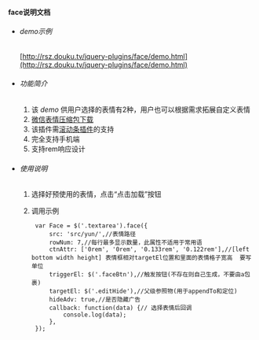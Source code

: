 #### face说明文档

* ###### demo示例
	[http://rsz.douku.tv/jquery-plugins/face/demo.html](http://rsz.douku.tv/jquery-plugins/face/demo.html)

* ###### 功能简介
	1. 该 *demo* 供用户选择的表情有2种，用户也可以根据需求拓展自定义表情
	2. [微信表情压缩包下载](http://v3.faqrobot.org/hvb/jQuery-plugins/face/src/wx.zip)
	3. 该插件需[滚动条插件](https://github.com/vcxiaohan/jquery-plugins/tree/master/scrollbar)的支持
	4. 完全支持手机端
	5. 支持rem响应设计
	
    	
* ###### 使用说明
	1. 选择好预使用的表情，点击“点击加载”按钮
	2. 调用示例

			var Face = $('.textarea').face({
            	src: 'src/yun/',//表情路径
			    rowNum: 7,//每行最多显示数量，此属性不适用于常用语
			    ctnAttr: ['0rem', '0rem', '0.133rem', '0.122rem'],//[left bottom width height] 表情框相对targetEl位置和里面的表情格子宽高  要写单位
			    triggerEl: $('.faceBtn'),//触发按钮(不存在则自己生成，不要由a包裹)
			    targetEl: $('.editHide'),//父级参照物(用于appendTo和定位)
			    hideAdv: true,//是否隐藏广告
			    callback: function(data) {// 选择表情后回调
			        console.log(data);
			    },
			});
